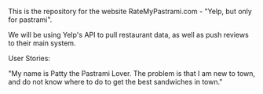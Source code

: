 This is the repository for the website RateMyPastrami.com - "Yelp, but only for pastrami".

We will be using Yelp's API to pull restaurant data, as well as push reviews to their main system.

User Stories:

"My name is Patty the Pastrami Lover. The problem is that I am new to town, and do not know where to do to get the best sandwiches in town."

